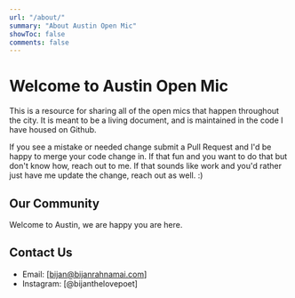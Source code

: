 ```yaml
---
url: "/about/"
summary: "About Austin Open Mic"
showToc: false
comments: false
---
```


# Welcome to Austin Open Mic

This is a resource for sharing all of the open mics that happen throughout the city. It is meant to be a living document, and is maintained in the code I have housed on Github.

If you see a mistake or needed change submit a Pull Request and I'd be happy to merge your code change in. If that fun and you want to do that but don't know how, reach out to me. If that sounds like work and you'd rather just have me update the change, reach out as well. :)

## Our Community

Welcome to Austin, we are happy you are here.

## Contact Us


- Email: [bijan@bijanrahnamai.com]
- Instagram: [@bijanthelovepoet]